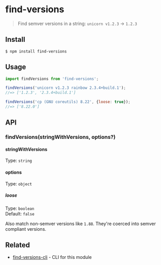 # find-versions

> Find semver versions in a string: `unicorn v1.2.3` → `1.2.3`

## Install

```
$ npm install find-versions
```

## Usage

```js
import findVersions from 'find-versions';

findVersions('unicorn v1.2.3 rainbow 2.3.4+build.1');
//=> ['1.2.3', '2.3.4+build.1']

findVersions('cp (GNU coreutils) 8.22', {loose: true});
//=> ['8.22.0']
```

## API

### findVersions(stringWithVersions, options?)

#### stringWithVersions

Type: `string`

#### options

Type: `object`

##### loose

Type: `boolean`\
Default: `false`

Also match non-semver versions like `1.88`. They're coerced into semver compliant versions.

## Related

- [find-versions-cli](https://github.com/sindresorhus/find-versions-cli) - CLI for this module
